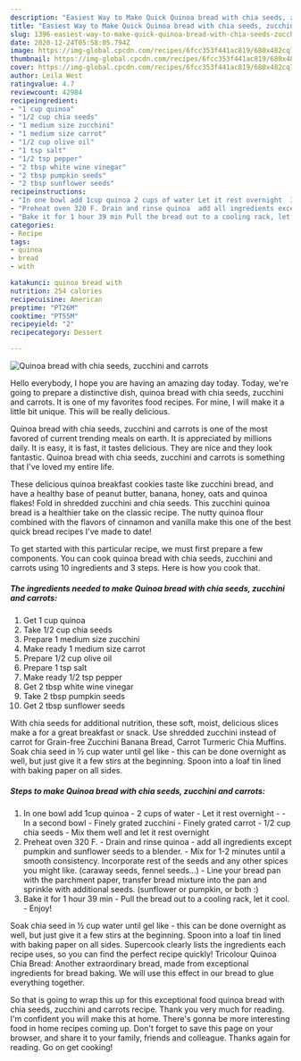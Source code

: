 ```yaml
---
description: "Easiest Way to Make Quick Quinoa bread with chia seeds, zucchini and carrots"
title: "Easiest Way to Make Quick Quinoa bread with chia seeds, zucchini and carrots"
slug: 1396-easiest-way-to-make-quick-quinoa-bread-with-chia-seeds-zucchini-and-carrots
date: 2020-12-24T05:58:05.794Z
image: https://img-global.cpcdn.com/recipes/6fcc353f441ac819/680x482cq70/quinoa-bread-with-chia-seeds-zucchini-and-carrots-recipe-main-photo.jpg
thumbnail: https://img-global.cpcdn.com/recipes/6fcc353f441ac819/680x482cq70/quinoa-bread-with-chia-seeds-zucchini-and-carrots-recipe-main-photo.jpg
cover: https://img-global.cpcdn.com/recipes/6fcc353f441ac819/680x482cq70/quinoa-bread-with-chia-seeds-zucchini-and-carrots-recipe-main-photo.jpg
author: Leila West
ratingvalue: 4.7
reviewcount: 42984
recipeingredient:
- "1 cup quinoa"
- "1/2 cup chia seeds"
- "1 medium size zucchini"
- "1 medium size carrot"
- "1/2 cup olive oil"
- "1 tsp salt"
- "1/2 tsp pepper"
- "2 tbsp white wine vinegar"
- "2 tbsp pumpkin seeds"
- "2 tbsp sunflower seeds"
recipeinstructions:
- "In one bowl add 1cup quinoa 2 cups of water Let it rest overnight  In a second bowl Finely grated zucchini Finely grated carrot 1/2 cup chia seeds Mix them well and let it rest overnight"
- "Preheat oven 320 F. Drain and rinse quinoa  add all ingredients except pumpkin and sunflower seeds to a blender.  Mix for 1-2 minutes until a smooth consistency. Incorporate rest of the seeds and any other spices you might like. (caraway seeds, fennel seeds...) Line your bread pan with the parchment paper, transfer bread mixture into the pan and sprinkle with additional seeds. (sunflower or pumpkin, or both :)"
- "Bake it for 1 hour 39 min Pull the bread out to a cooling rack, let it cool. Enjoy!"
categories:
- Recipe
tags:
- quinoa
- bread
- with

katakunci: quinoa bread with 
nutrition: 254 calories
recipecuisine: American
preptime: "PT26M"
cooktime: "PT55M"
recipeyield: "2"
recipecategory: Dessert

---
```



![Quinoa bread with chia seeds, zucchini and carrots](https://img-global.cpcdn.com/recipes/6fcc353f441ac819/680x482cq70/quinoa-bread-with-chia-seeds-zucchini-and-carrots-recipe-main-photo.jpg)

Hello everybody, I hope you are having an amazing day today. Today, we're going to prepare a distinctive dish, quinoa bread with chia seeds, zucchini and carrots. It is one of my favorites food recipes. For mine, I will make it a little bit unique. This will be really delicious.

Quinoa bread with chia seeds, zucchini and carrots is one of the most favored of current trending meals on earth. It is appreciated by millions daily. It is easy, it is fast, it tastes delicious. They are nice and they look fantastic. Quinoa bread with chia seeds, zucchini and carrots is something that I've loved my entire life.

These delicious quinoa breakfast cookies taste like zucchini bread, and have a healthy base of peanut butter, banana, honey, oats and quinoa flakes! Fold in shredded zucchini and chia seeds. This zucchini quinoa bread is a healthier take on the classic recipe. The nutty quinoa flour combined with the flavors of cinnamon and vanilla make this one of the best quick bread recipes I&#39;ve made to date!


To get started with this particular recipe, we must first prepare a few components. You can cook quinoa bread with chia seeds, zucchini and carrots using 10 ingredients and 3 steps. Here is how you cook that.

<!--inarticleads1-->

##### The ingredients needed to make Quinoa bread with chia seeds, zucchini and carrots:

1. Get 1 cup quinoa
1. Take 1/2 cup chia seeds
1. Prepare 1 medium size zucchini
1. Make ready 1 medium size carrot
1. Prepare 1/2 cup olive oil
1. Prepare 1 tsp salt
1. Make ready 1/2 tsp pepper
1. Get 2 tbsp white wine vinegar
1. Take 2 tbsp pumpkin seeds
1. Get 2 tbsp sunflower seeds


With chia seeds for additional nutrition, these soft, moist, delicious slices make a for a great breakfast or snack. Use shredded zucchini instead of carrot for Grain-free Zucchini Banana Bread, Carrot Turmeric Chia Muffins. Soak chia seed in ½ cup water until gel like - this can be done overnight as well, but just give it a few stirs at the beginning. Spoon into a loaf tin lined with baking paper on all sides. 

<!--inarticleads2-->

##### Steps to make Quinoa bread with chia seeds, zucchini and carrots:

1. In one bowl add 1cup quinoa - 2 cups of water - Let it rest overnight -  - In a second bowl - Finely grated zucchini - Finely grated carrot - 1/2 cup chia seeds - Mix them well and let it rest overnight
1. Preheat oven 320 F. - Drain and rinse quinoa  - add all ingredients except pumpkin and sunflower seeds to a blender.  - Mix for 1-2 minutes until a smooth consistency. Incorporate rest of the seeds and any other spices you might like. (caraway seeds, fennel seeds...) - Line your bread pan with the parchment paper, transfer bread mixture into the pan and sprinkle with additional seeds. (sunflower or pumpkin, or both :)
1. Bake it for 1 hour 39 min - Pull the bread out to a cooling rack, let it cool. - Enjoy!


Soak chia seed in ½ cup water until gel like - this can be done overnight as well, but just give it a few stirs at the beginning. Spoon into a loaf tin lined with baking paper on all sides. Supercook clearly lists the ingredients each recipe uses, so you can find the perfect recipe quickly! Tricolour Quinoa Chia Bread: Another extraordinary bread, made from exceptional ingredients for bread baking. We will use this effect in our bread to glue everything together. 

So that is going to wrap this up for this exceptional food quinoa bread with chia seeds, zucchini and carrots recipe. Thank you very much for reading. I'm confident you will make this at home. There's gonna be more interesting food in home recipes coming up. Don't forget to save this page on your browser, and share it to your family, friends and colleague. Thanks again for reading. Go on get cooking!
